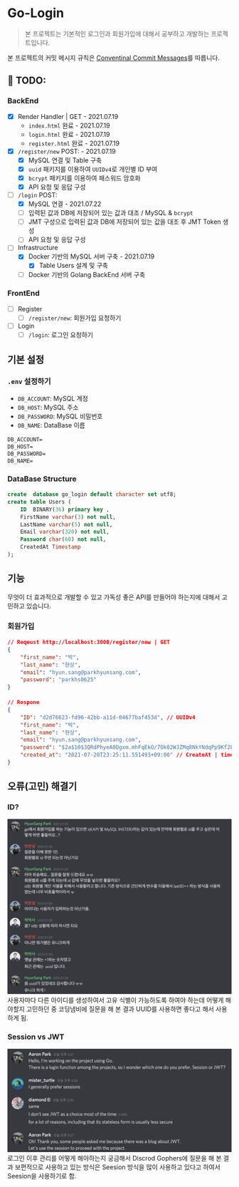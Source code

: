 # Go-Login
> 본 프로젝트는 기본적인 로그인과 회원가입에 대해서 공부하고 개발하는 프로젝트입니다.

본 프로젝트의 커밋 메시지 규칙은 [Conventinal Commit Messages](https://gist.github.com/qoomon/5dfcdf8eec66a051ecd85625518cfd13)를 따릅니다.

## 🚀 TODO:
### BackEnd
- [X] Render Handler | GET - 2021.07.19
    - `index.html` 완료 - 2021.07.19
    - `login.html` 완료 - 2021.07.19
    - `register.html` 완료 - 2021.07.19
- [X] `/register/new` POST: - 2021.07.19
    - [X] MySQL 연결 및 Table 구축
    - [X] `uuid` 패키지를 이용하여 `UUIDv4`로 개인별 ID 부여
    - [X] `bcrypt` 패키지를 이용하여 패스워드 암호화
    - [X] API 요청 및 응답 구성 
- [ ] `/login` POST: 
    - [X] MySQL 연결  - 2021.07.22
    - [ ] 입력된 값과 DB에 저장되어 있는 값과 대조 / MySQL & `bcrypt`
    - [ ] JMT 구성으로 입력된 값과 DB에 저장되어 있는 값을 대조 후 JMT Token 생성
    - [ ] API 요청 및 응답 구성

- [ ] Infrastructure
    - [X] Docker 기반의 MySQL 서버 구축 - 2021.07.19
        - [X] Table Users 설계 및 구축
    - [ ] Docker 기반의 Golang BackEnd 서버 구축

### FrontEnd
- [ ] Register
    - [ ] `/register/new`: 회원가입 요청하기
- [ ] Login
    - [ ] `/login`: 로그인 요청하기

## 기본 설정
### `.env` 설정하기
- `DB_ACCOUNT`: MySQL 계정
- `DB_HOST`: MySQL 주소
- `DB_PASSWORD`: MySQL 비밀번호
- `DB_NAME`: DataBase 이름

```env
DB_ACCOUNT=
DB_HOST=
DB_PASSWORD=
DB_NAME=
```

### DataBase Structure
```sql
create  database go_login default character set utf8;
create table Users (
    ID  BINARY(36) primary key ,
    FirstName varchar(3) not null,
    LastName varchar(5) not null,
    Email varchar(320) not null,
    Password char(60) not null,
    CreatedAt Timestamp
);
```

## 기능
무엇이 더 효과적으로 개발할 수 있고 가독성 좋은 API를 만들어야 하는지에 대해서 고민하고 있습니다.

### 회원가입
```json
// Reqeust http://localhost:3000/register/new | GET
{
    "first_name": "박",
    "last_name": "현상",
    "email": "hyun.sang@parkhyunsang.com",
    "password": "parkhs0625"
}

// Respone
{
    "ID": "d2d76623-fd96-42bb-a11d-04677baf453d", // UUIDv4
    "first_name": "박",
    "last_name": "현상",
    "email": "hyun.sang@parkhyunsang.com",
    "password": "$2a$10$3QRdPhyeA0Dgxm.mhFqEkO/7Ok02WJZMq8NkYNdqPp9Kf2LBrnURC", // Encryption
    "created_at": "2021-07-20T23:25:11.551493+09:00" // CreateAt | time.Now()
}
```

## 오류(고민) 해결기
### ID?
![error-01](./images/error-01.png)
사용자마다 다른 아이디를 생성하여서 고유 식별이 가능하도록 하여야 하는데 어떻게 해야할지 고민하던 중 코딩냄비에 질문을 해 본 결과 UUID를 사용하면 좋다고 해서 사용하게 됨.

### Session vs JWT 
![error-02](./images/error-02.png)
로그인 이후 관리를 어떻게 해야하는지 궁금해서 Discrod Gophers에 질문을 해 본 결과 보편적으로 사용하고 있는 방식은 Seesion 방식을 많이 사용하고 있다고 하여서 Seesion을 사용하기로 함.
